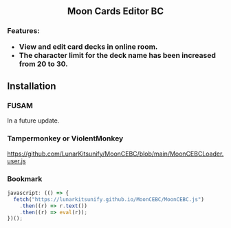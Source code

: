 <h2 align="center">
  Moon Cards Editor BC
</h2>

<h3>
  Features:

- View and edit card decks in online room.
- The character limit for the deck name has been increased from 20 to 30.
</h3>

<summary><h2>Installation</h2></summary>

### FUSAM

In a future update.

### Tampermonkey or ViolentMonkey

https://github.com/LunarKitsunify/MoonCEBC/blob/main/MoonCEBCLoader.user.js

### Bookmark

```javascript
javascript: (() => {
  fetch("https://lunarkitsunify.github.io/MoonCEBC/MoonCEBC.js")
    .then((r) => r.text())
    .then((r) => eval(r));
})();
```
